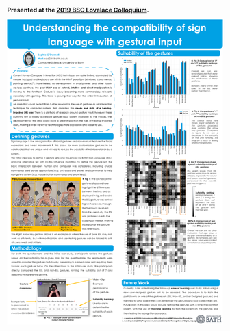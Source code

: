 **Presented at the [2019 BSC Lovelace Colloquium](https://bcswomenlovelace.bcs.org).**

![](Lovelace.png)
